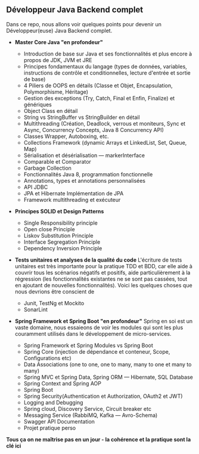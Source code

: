 ## Développeur Java Backend complet
Dans ce repo, nous allons voir quelques points pour devenir un Développeur(euse) Java Backend complet.

- **Master Core Java "en profondeur"**
	- Introduction de base sur Java et ses fonctionnalités et plus encore à propos de JDK, JVM et JRE
	- Principes fondamentaux du langage (types de données, variables, instructions de contrôle et conditionnelles, lecture d'entrée et sortie de base)
	- 4 Piliers de OOPS en détails (Classe et Objet, Encapsulation, Polymorphisme, Héritage)
	- Gestion des exceptions (Try, Catch, Final et Enfin, Finalize) et génériques
	- Object Class en détail
	- String vs StringBuffer vs StringBuilder en détail
	- Multithreading (Création, Deadlock, verrous et moniteurs, Sync et Async, Concurrency Concepts, Java 8 Concurrency API)
	- Classes Wrapper, Autoboxing, etc.
	- Collections Framework (dynamic Arrays et LinkedList, Set, Queue, Map)
	- Sérialisation et désérialisation — markerInterface
	- Comparable et Comparator
	- Garbage Collection
	- Fonctionnalités Java 8, programmation fonctionnelle
	- Annotations, types et annotations personnalisées
	- API JDBC
	- JPA et Hibernate Implémentation de JPA
	- Framework multithreading et exécuteur

- **Principes SOLID et Design Patterns**
	- Single Responsibility principle
	- Open close Principle
	- Liskov Substitution Principle
	- Interface Segregation Principle
	- Dependency Inversion Principle

- **Tests unitaires et analyses de la qualité du code**
L'écriture de tests unitaires est très importante pour la pratique TDD et BDD, car elle aide à couvrir tous les scénarios négatifs et positifs, aide particulièrement à la régression (les fonctionnalités existantes ne se sont pas cassées, tout en ajoutant de nouvelles fonctionnalités). Voici les quelques choses que nous devrions être conscient de
	- Junit, TestNg et Mockito
	- SonarLint

- **Spring Framework et Spring Boot "en profondeur"**
Spring en soi est un vaste domaine, nous essaieons de voir les modules qui sont les plus couramment utilisés dans le développement de micro-services.
	- Spring Framework et Spring Modules vs Spring Boot
	- Spring Core (injection de dépendance et conteneur, Scope, Configurations etc)
	- Data Associations (one to one, one to many, many to one et many to many)
	- Spring MVC et Spring Data, Spring ORM — Hibernate, SQL Database
	- Spring Context and Spring AOP
	- Spring Boot
	- Spring Security(Authentication et Authorization, OAuth2 et JWT)
	- Logging and Debugging
	- Spring cloud, Discovery Service, Circuit breaker etc
	- Messaging Service (RabbiMQ, Kafka — Avro-Schema)
	- Swagger API Documentation
	- Projet pratique perso
	
**Tous ça on ne maîtrise pas en un jour - la cohérence et la pratique sont la clé ici**

